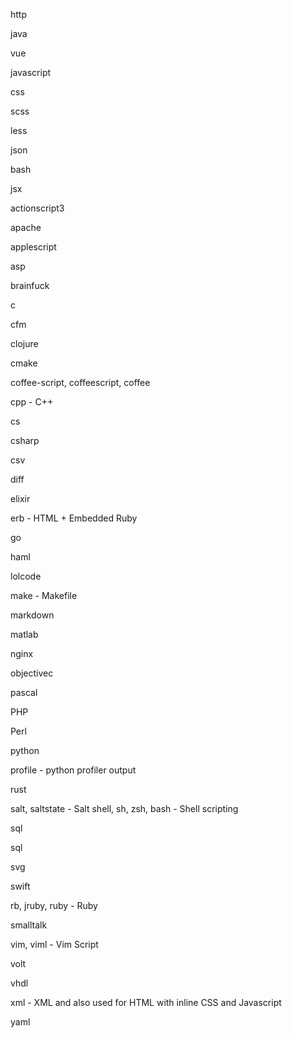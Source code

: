 http

java

vue

javascript

css

scss

less

json

bash

jsx

actionscript3

apache

applescript

asp

brainfuck

c

cfm

clojure

cmake

coffee-script, coffeescript, coffee

cpp - C++

cs

csharp

csv

diff

elixir

erb - HTML + Embedded Ruby

go

haml

lolcode

make - Makefile

markdown

matlab

nginx

objectivec

pascal

PHP

Perl

python

profile - python profiler output

rust

salt, saltstate - Salt
shell, sh, zsh, bash - Shell scripting

sql

sql

svg

swift

rb, jruby, ruby - Ruby

smalltalk

vim, viml - Vim Script

volt

vhdl

xml - XML and also used for HTML with inline CSS and Javascript

yaml